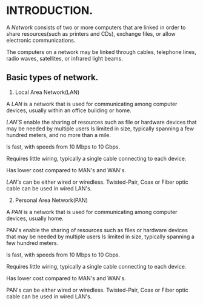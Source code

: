 # INTRODUCTION.

A *Network* consists of two or more computers that are linked in order to share resources(such as printers and CDs), exchange files, or allow electronic communications.

The computers on a network may be linked through cables, telephone lines, radio waves, satellites, or infrared light beams.

## Basic types of network.

1. Local Area Network(LAN)

A *LAN* is a network that is used for communicating among computer devices, usually within an office building or home.

*LAN'S* enable the sharing of resources such as file or hardware devices that may be needed by multiple users ls limited in size, typically spanning a few hundred meters, and no more than a mile.

ls fast, with speeds from 10 Mbps to 10 Gbps.

Requires little wiring, typically a single cable connecting to each device.

Has lower cost compared to MAN's and WAN's.

*LAN's* can be either wired or wiredless. Twisted-Pair, Coax or Fiber optic cable can be used in wired LAN's.

2. Personal Area Network(PAN)

A *PAN* is a network that is used for communicating among computer devices, usually home.

PAN's enable the sharing of resources such as files or hardware devices that may be needed by multiple users ls limited in size, typically spanning a few hundred meters.

ls fast, with speeds from 10 Mbps to 10 Gbps.

Requires little wiring, typically a single cable connecting to each device.

Has lower cost compared to MAN's and WAN's.

PAN's can be either wired or wiredless. Twisted-Pair, Coax or Fiber optic cable can be used in wired LAN's.
